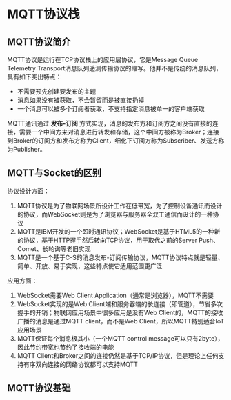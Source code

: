 # MQTT协议栈

## MQTT协议简介

MQTT协议是运行在TCP协议栈上的应用层协议，它是Message Queue Telemetry Transport消息队列遥测传输协议的缩写。他并不是传统的消息队列，具有如下突出特点：

* 不需要预先创建要发布的主题
* 消息如果没有被获取，不会暂留而是被直接扔掉
* 一个消息可以被多个订阅者获取，不支持指定消息被单一的客户端获取

MQTT通讯通过 **发布-订阅** 方式实现，消息的发布方和订阅方之间没有直接的连接，需要一个中间方来对消息进行转发和存储，这个中间方被称为Broker；连接到Broker的订阅方和发布方称为Client，细化下订阅方称为Subscriber、发送方称为Publisher。







## MQTT与Socket的区别

协议设计方面：

1. MQTT协议是为了物联网场景所设计工作在低带宽，为了控制设备通讯而设计的协议，而WebSocket则是为了浏览器与服务器全双工通信而设计的一种协议
2. MQTT是IBM开发的一个即时通讯协议；WebSocket是基于HTML5的一种新的协议，基于HTTP握手然后转向TCP协议，用于取代之前的Server Push、Comet、长轮询等老旧实现
3. MQTT是一个基于C-S的消息发布-订阅传输协议，MQTT协议特点就是轻量、简单、开放、易于实现，这些特点使它适用范围更广泛

应用方面：

1. WebSocket需要Web Client Application（通常是浏览器），MQTT不需要
2. WebSocket实现的是Web Client端和服务器端的长连接（即管道），节省多次握手的开销；物联网应用场景中很多应用是没有Web Client的，MQTT的接收广播的消息是通过MQTT client，而不是Web Client，所以MQTT特别适合IoT应用场景
3. MQTT保证每个消息极其小（一个MQTT control message可以只有2byte），因此节约带宽也节约了接收端的电能
4. MQTT Client和Broker之间的连接仍然是基于TCP/IP协议，但是理论上任何支持有序双向连接的网络协议都可以支持MQTT

## MQTT协议基础















